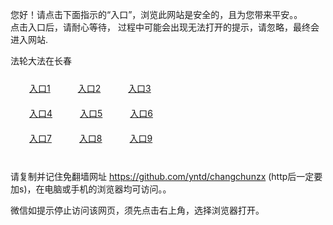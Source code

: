 您好！请点击下面指示的“入口”，浏览此网站是安全的，且为您带来平安。。 <br/>
点击入口后，请耐心等待， 过程中可能会出现无法打开的提示，请忽略，最终会进入网站. </br>

法轮大法在长春<br/>
<div style="padding:10px"><a style="margin:20px" target="_blank" href="https://d1hxic0x5srl1u.cloudfront.net/2Qpsp?ssiebnhs" id="ccLink1" rel="nofollow">入口1</a> <a target="_blank" style="margin:20px" href="https://d20l68g50seppg.cloudfront.net/2Qpsp?npnasf" id="ccLink2" rel="nofollow">入口2</a> <a style="margin:20px" target="_blank" href="https://d1pdamuqu3q3c0.cloudfront.net/2Qpsp?ynvftify" id="ccLink3" rel="nofollow">入口3</a></div>

<div style="padding:10px" ><a style="margin:20px" target="_blank" href="https://d1hxic0x5srl1u.cloudfront.net/2Qpsp?ssiebnhs" id="ccLink4" rel="nofollow">入口4</a> <a style="margin:20px" href="https://d20l68g50seppg.cloudfront.net/2Qpsp?npnasf" target="_blank" id="ccLink5" rel="nofollow">入口5</a> <a style="margin:20px" href="https://d1pdamuqu3q3c0.cloudfront.net/2Qpsp?ynvftify" target="_blank" id="ccLink6" rel="nofollow">入口6</a></div>

<div style="padding:10px"><a style="margin:20px" target="_blank" href="https://d1hxic0x5srl1u.cloudfront.net/2Qpsp?ssiebnhs" id="ccLink7" rel="nofollow">入口7</a> <a style="margin:20px" href="https://d20l68g50seppg.cloudfront.net/2Qpsp?npnasf" target="_blank" id="ccLink8" rel="nofollow">入口8</a> <a style="margin:20px" target="_blank" href="https://d1pdamuqu3q3c0.cloudfront.net/2Qpsp?ynvftify" id="ccLink9" rel="nofollow">入口9</a></div>

<br/>



请复制并记住免翻墙网址 https://github.com/yntd/changchunzx (http后一定要加s)，在电脑或手机的浏览器均可访问。。<br/>

微信如提示停止访问该网页，须先点击右上角，选择浏览器打开。

